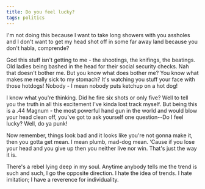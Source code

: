 ```yaml
---
title: Do you feel lucky?
tags: politics
---
```


I'm not doing this because I want to take long showers with you assholes and I
don't want to get my head shot off in some far away land because you don't
habla, comprende?

God this stuff isn't getting to me - the shootings, the knifings, the beatings.
Old ladies being bashed in the head for their social security checks. Nah that
doesn't bother me. But you know what does bother me? You know what makes me
really sick to my stomach? It's watching you stuff your face with those hotdogs!
Nobody - I mean nobody puts ketchup on a hot dog!

<div id="more"></div>

I know what you're thinking. Did he fire six shots or only five? Well to tell
you the truth in all this excitement I've kinda lost track myself. But being
this is a .44 Magnum - the most powerful hand gun in the world and would blow
your head clean off, you've got to ask yourself one question--Do I feel lucky?
Well, do ya punk!

Now remember, things look bad and it looks like you're not gonna make it, then
you gotta get mean. I mean plumb, mad-dog mean. ‘Cause if you lose your head and
you give up then you neither live nor win. That's just the way it is.

There's a rebel lying deep in my soul. Anytime anybody tells me the trend is
such and such, I go the opposite direction. I hate the idea of trends. I hate
imitation; I have a reverence for individuality.
